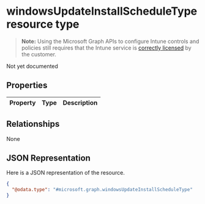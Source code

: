 # windowsUpdateInstallScheduleType resource type

> **Note:** Using the Microsoft Graph APIs to configure Intune controls and policies still requires that the Intune service is [correctly licensed](https://go.microsoft.com/fwlink/?linkid=839381) by the customer.

Not yet documented
## Properties
|Property|Type|Description|
|:---|:---|:---|

## Relationships
None
## JSON Representation
Here is a JSON representation of the resource.
<!--{
  "blockType": "resource",
  "abstract": true,
  "@odata.type": "microsoft.graph.windowsUpdateInstallScheduleType"
}-->
``` json
{
  "@odata.type": "#microsoft.graph.windowsUpdateInstallScheduleType"
}
```



